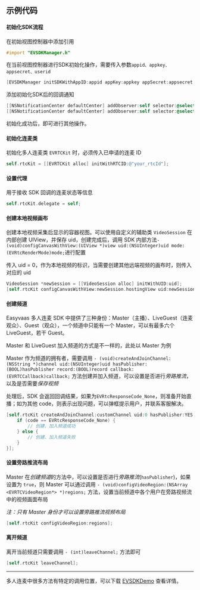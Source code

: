 ## 示例代码
#### 初始化SDK流程
在初始视图控制器中添加引用

```objective-c
#import "EVSDKManager.h"
```

在当前视图控制器进行SDK初始化操作，需要传入参数`appid、appkey、appsecret、userid`

```objective-c
[EVSDKManager initSDKWithAppID:appid appKey:appkey appSecret:appsecret userID:userid];
```

添加初始化SDK后的回调通知

```objective-c
[[NSNotificationCenter defaultCenter] addObserver:self selector:@selector(initSDKError:) name:EVSDKInitErrorNotification object:nil];
[[NSNotificationCenter defaultCenter] addObserver:self selector:@selector(initSDKSuccess) name:EVSDKInitSuccessNotification object:nil];
```

初始化成功后，即可进行其他操作。

#### 初始化连麦类

初始化多人连麦类 `EVRTCKit` 时，必须传入已申请的连麦 ID

```objective-c
self.rtcKit = [[EVRTCKit alloc] initWithRTCID:@"your_rtcId"];
```

#### 设置代理

用于接收 SDK 回调的连麦状态等信息

```objective-c
self.rtcKit.delegate = self;
```

#### 创建本地视频画布

创建本地视频采集后显示的容器视图。可以使用自定义的辅助类 `VideoSession` 在内部创建 UIView，并保存 uid，创建完成后，调用 SDK 内部方法`- (void)configCanvasWithView:(UIView *)view uid:(NSUInteger)uid mode:(EVRtcRenderMode)mode;`进行配置

传入 uid = 0，作为本地视频的标识，当需要创建其他远端视频的画布时，则传入对应的 uid

```objective-c
VideoSession *newSession = [[VideoSession alloc] initWithUID:uid];
[self.rtcKit configCanvasWithView:newSession.hostingView uid:newSession.uid mode:EVRtc_Render_Fit];
```

#### 创建频道

Easyvaas 多人连麦 SDK 中提供了三种身份：Master（主播）、LiveGuest（连麦观众）、Guest（观众），一个频道中只能有一个 Master，可以有最多六个 LiveGuest，若干 Guest。

Master 和 LiveGuest 加入频道的方式是不一样的，此处以 Master 为例

Master 作为频道的拥有者，需要调用 `- (void)createAndJoinChannel:(NSString *)channel uid:(NSUInteger)uid hasPublisher:(BOOL)hasPublisher record:(BOOL)record callback:(EVRTCCallback)callback;` 方法创建并加入频道，可以设置是否进行*旁路推流*，以及是否需要*保存视频*

处理后，SDK 会返回回调结果，如果为`EVRtcResponseCode_None`，则准备开始直播；如为其他 code，则表示出现问题，可以弹框提示用户，并联系客服解决。

```objective-c
[self.rtcKit createAndJoinChannel:customChannel uid:0 hasPublisher:YES record:YES callback:^(EVRtcResponseCode code, NSDictionary *info, NSError *error) {
    if (code == EVRtcResponseCode_None) {
        // 创建、加入频道成功
    } else {
        // 创建、加入频道失败
    }
}];
```

#### 设置旁路推流布局

Master 在*创建频道*的方法中，可以设置是否进行*旁路推流*(`hasPublisher`)，如果设置为 `true`，则 Master 可以通过调用 `- (void)configVideoRegion:(NSArray <EVRTCVideoRegion*> *)regions;` 方法，设置当前频道中各个用户在旁路视频流中的视频画面布局

*注：只有 Master 身份才可以设置旁路推流视频布局*

```objective-c
[self.rtcKit configVideoRegion:regions];
```

#### 离开频道

离开当前频道只需要调用 `- (int)leaveChannel;` 方法即可

```objective-c
[self.rtcKit leaveChannel];
```

---  
多人连麦中很多方法有特定的调用位置，可以下载 [EVSDKDemo](https://github.com/easyvaas/sdk_demo_iOS) 查看详情。


